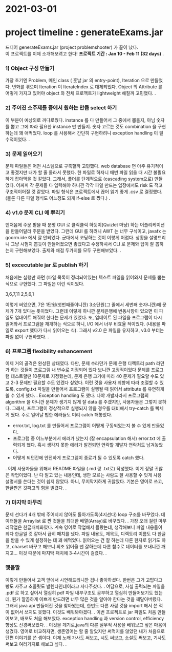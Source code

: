 # 2021-03-01

# project timeline : generateExams.jar

드디어 generateExams.jar (project problemshooter) 가 끝이 났다.  
이 프로젝트를 이제 소개해보려고 한다!
**프로젝트 기간 : Jan 10 - Feb 11 (32 days)**
.
### 1) Object 구성 만들기
가장 초기엔 Problem, 메인 class ( 훗날 jar 의 entry-point), Iteration 으로 만들었다. 변화를 겪으며 Iteration 이 IterateIndex 로 대체되었다. Object 의 Attribute 를 어떻게 가지고 있어야 object 와 전체 프로젝트가 lightweight 해질까 고민했다. 
.
### 2) 주어진 소주제들 중에서 원하는 만큼 select 하기
이 부분이 예상외로 까다로웠다. instance 를 다 만들어서 그 중에서 뽑을지, 아님 숫자를 뽑고 그에 따라 필요한 instance 만 만들지. 숫자 고르는 것도 combination 을 구현하는데 꽤 애먹었다. loop 를 사용해서 간단히 구현하려니 exception handling 이 필수적이었다. 
.
### 3) 문제 읽어오기
문제 파일들은 어떤 시스템으로 구축할까 고민했다. web database 면 아주 유기적이고 좋겠지만 내가 할 줄 몰라서 못했다. 한 파일로 하자니 매번 파일 읽을 때 시간 불필요하게 잡아먹을 것 같았다. 그래서, 폴더를 단계적으로 (cascading system으로) 만들었다. 어짜피 각 문제들 다 입력해야 하니깐 각각 파일 만드는 입장에서도 risk 도 적고 구조적이어질 것 같았다. 파일 형식은 프로젝트에서 끊어 읽기 좋게 .csv 로 결정했다. (물론 다른 파일 형식도 어느정도 되게 if-else 로 짰다.)
.
### 4) v1.0 문제 CLI 에 뿌리기
맨처음에 주문 받을 때 분명 GUI 로 클릭클릭 하듯이(Quizlet 마냥) 하는 어플리케이션을 만들어달라 주문을 받았다. 그런데 GUI 를 하려니 AWT 는 너무 구식이고, javafx 는 goorm.ide 에서 잘 안되었다. 군대에서 코딩하는 것이 이렇게 어렵다. 상황을 설명드리니 그냥 시험지 뽑듯이 만들어졌으면 좋겠다고 수정하셔서 CLI 로 문제와 답이 잘 뽑히는지 구현해보았다. 출제와 채점 두가지를 모두 구현해보았다.
.
### 5) excecutable jar 로 publish 하기
처음에는 실행만 하면 (파일 목록이 정리되어있는) 텍스트 파일을 읽어와서 문제를 뽑는 식으로 구현했다. 그 파일은 이런 식이었다.

3,6,7,11
2,5,6,1

이렇게 써있으면, 7은 1단원(첫번째줄이니깐) 3소단원(그 줄에서 세번째 숫자니깐)에 문제가 7개 있다는 뜻이었다. 그런데 이렇게 하니깐 문제은행에 변동사항이 있으면 이 파일도 업대이트 해줘야 한다는 문제가 있었다. 또, 업데이트 된 파일을 프로그램이 다시 읽어와서 프로그램을 재개하는 식으로 하니, I/O 에서 너무 비효율 적이었다. (내용을 파일로 export 했다가 다시 읽어오는 식). 그래서 v2.0 은 파일을 유지하고, v3.0 부터는 파일 없이 구현하였다. 
.
### 6) 프로그램 flexibility exhancement
이제 거의 골격은 완성된 상태였다. 다만, 문제 수라던가 문제 은행 디렉토리 path 라던가 하는 것들이 프로그램 내 변수로 지정되어 있다 보니깐 고정적이었다 문제를 프로그램 테스트할땐 10문제로 지정했는데, 문제 은행 크기에 따라 40 문제가 필요할 수도 있고 2-3 문제만 필요할 수도 있겠다 싶었다. 이런 것을 사용자 취향에 따라 조절할 수 있도록, config.txt 파일을 만들어서 프로그램이 실행될 때 읽어서 attribute 를 유연하게 쓸 수 있게 했다.
.
Exception handling 도 했다. 나야 개발자라서 프로그램의 algorithm 을 아니깐 문제가 생기지 않게 잘 data 를 주겠지만, 사용자들은 그렇지 못하다. 그래서, 프로그램이 정상적으로 실행되지 않을 경우를 대비해서 try-catch 를 빡세게 짰다. 주로 일어날 법한 에러들도 미리 catch 해놓았다.
- error.txt, log.txt 를 만들어서 프로그램이 어떻게 구동되었는지 볼 수 있게 만들었다.
- 프로그램 중 어느부분에서 에러가 났는지 (잘 encapsulation 해서) error.txt 에 출력되게 했다. 혹시 생각지 못한 에러가 발견되면 연락할 개발자 연락처도 남겨놓았다. 
- 어떻게 되던간에 안전하게 프로그램이 종료가 될 수 있도록 catch 했다. 

.
이제 사용자들을 위해서 README 파일을 (.md 랑 .txt로) 작성했다. 이게 정말 귀찮은 작업이었다. 난 다 알고 있는 내용인데, 생판 모르는 사람도 잘 사용할 수 잇게 사용 설명서를 쓴다는 것이 쉽지 않았다. 아니, 무지막지하게 귀찮았다. 기본은 영어로 쓰고, 한글판은 갓파고의 힘을 빌렸다. 
.
### 7) 마지막 마무리
문제 선다가 4개 밖에 주어지지 않아도 돌아가도록(4지선다) loop 구조를 바꾸었다. 데이터들을 Arraylist 로 짠 것들을 최대한 배열(Array)로 바꾸었다.
.
가장 오래 걸린 마무리작업은 한글패치화였다. 계속 영어로 작업해서 몰랐는데, 생각해보니 파일 내용들이 죄다 한글일 것 같아서 급히 패치를 냈다. 파일 내용도, 제목도, 디렉토리 이름도 다 한글을 받을 수 있게 설정하는 데 꽤 애먹었다. 읽어오는 건 잘 하는데 다른 한자로 읽기도 하고, charset 바꾸고 해보니 최초 읽어올 땐 잘하는데 다른 함수로 데이터를 보내니깐 깨지고... 이것 때문에 마지막 패치에 3-4시간이 걸렸다. 
.

### 맺음말
이렇게 만들어서 고객 앞에서 시연해드리니깐 겁나 좋아하셨다. 한번은 그거 고맙다고 빵도 사주고 초콜릿도 발렌타인데이라고 사다주셨다.
.
여담으로, 사실 출력되는 파일을 .pdf 로 하고 싶어서 열심히 pdf 파일 내부구조도 공부하고 열심히 만들어보기도 했는데, 뭔가 깔끔하게 이쁘게 만드려면 너무 많은 것을 알아야 한다는 것을 깨달아버렸다. 그래서 java api 만들어진 것을 찾아봤는데, 한번도 다른 사람 것을 import 해서 쓴 적이 없어서 쓰지도 못했다. 이것도 배워봐야겠다.
.
이번 프로젝트로 jar 파일도 처음 만들어보고, 배포도 처음 해보았다. exception handling 과 version control, efficiency 향상도 신경써보았다. 
.
이것을 계기로,java의 다른 실무적 사용을 배워보고 싶은 마음이 생겼다. 영어로 비교하자면, 생존영어는 할 줄 알았지만 써먹지를 않았던 내가 처음으로 단편 이야기를 쓴 셈이다. 이제 노래 가사도 써보고, 시도 써보고, 소설도 써보고, 기사도 써보고 여러가지로 해보고 싶다. 
.